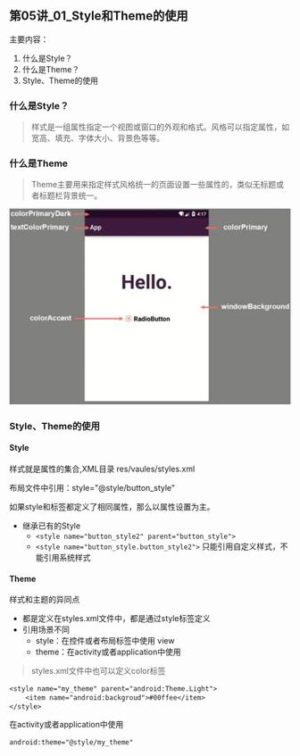 ## 第05讲_01_Style和Theme的使用

主要内容：

1. 什么是Style？
2. 什么是Theme？
3. Style、Theme的使用


### 什么是Style？

> 样式是一组属性指定一个视图或窗口的外观和格式。风格可以指定属性，如宽高、填充、字体大小、背景色等等。


### 什么是Theme

> Theme主要用来指定样式风格统一的页面设置一些属性的，类似无标题或者标题栏背景统一。

![](https://github.com/IvyZh/Android_Learning/blob/master/imgs/yztc/QQ%E6%88%AA%E5%9B%BE20161209100048.png)

### Style、Theme的使用



#### Style

样式就是属性的集合,XML目录 res/vaules/styles.xml

布局文件中引用：style="@style/button_style"

如果style和标签都定义了相同属性，那么以属性设置为主。


* 继承已有的Style
	* `<style name="button_style2" parent="button_style">`
	* `<style name="button_style.button_style2">` 只能引用自定义样式，不能引用系统样式



#### Theme

样式和主题的异同点

- 都是定义在styles.xml文件中，都是通过style标签定义
- 引用场景不同
	- style：在控件或者布局标签中使用 view
	- theme：在activity或者application中使用


> styles.xml文件中也可以定义color标签

	<style name="my_theme" parent="android:Theme.Light">
		<item name="android:backgroud">#00ffee</item>
	</style>


在activity或者application中使用

	android:theme="@style/my_theme"